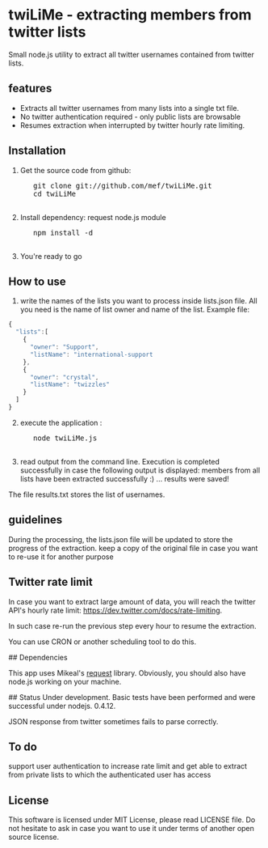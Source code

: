 # twiLiMe - extracting members from twitter lists

Small node.js utility to extract all twitter usernames contained from twitter lists.

## features
* Extracts all twitter usernames from many lists into a single txt file.
* No twitter authentication required - only public lists are browsable
* Resumes extraction when interrupted by twitter hourly rate limiting.

## Installation

1. Get the source code from github:
    <pre>
      git clone git://github.com/mef/twiLiMe.git 
      cd twiLiMe
    </pre>

2. Install dependency: request node.js module
    <pre>
      npm install -d
    </pre>

3. You're ready to go

## How to use

1. write the names of the lists you want to process inside lists.json file. All you need is the name of list owner and name of the list. Example file:
````javascript
{
  "lists":[
	{
	  "owner": "Support",
	  "listName": "international-support
	},
	{
	  "owner": "crystal",
	  "listName": "twizzles"
	}
  ]
}
````

2. execute the application :
    <pre>
      node twiLiMe.js
    </pre>

3. read output from the command line. Execution is completed successfully in case the following output is displayed:
    members from all lists have been extracted successfully :)
    ... results were saved!
    
The file results.txt stores the list of usernames.

## guidelines
During the processing, the lists.json file will be updated to store the progress of the extraction. keep a copy of the original file in case you want to re-use it for another purpose 

## Twitter rate limit

In case you want to extract large amount of data, you will reach the twitter API's hourly rate limit: https://dev.twitter.com/docs/rate-limiting.

In such case re-run the previous step every hour to resume the extraction.

You can use CRON or another scheduling tool to do this.

## Dependencies

This app uses Mikeal's [request](https://github.com/mikeal/request) library. Obviously, you should also have node.js working on your machine.

## Status
Under development. Basic tests have been performed and were successful under nodejs. 0.4.12.

JSON response from twitter sometimes fails to parse correctly.

## To do
support user authentication to increase rate limit and get able to extract from private lists to which the authenticated user has access

## License

This software is licensed under MIT License, please read LICENSE file. Do not hesitate to ask in case you want to use it under terms of another open source license.



